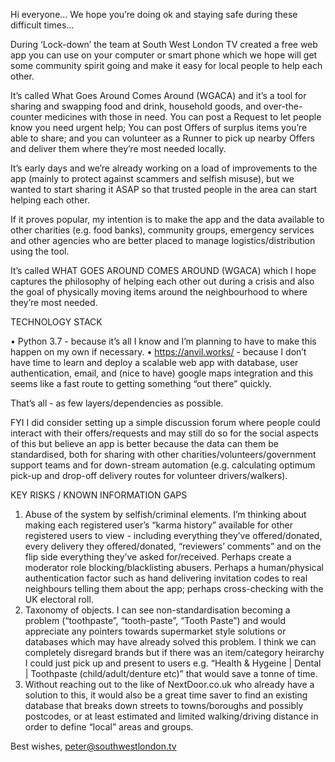 Hi everyone... We hope you’re doing ok and staying safe during these difficult times…

During ‘Lock-down’ the team at South West London TV created a free web app you can use on your computer or smart phone which we hope will get some community spirit going and make it easy for local people to help each other.

It’s called What Goes Around Comes Around (WGACA) and it’s a tool for sharing and swapping food and drink, household goods, and over-the-counter medicines with those in need.  You can post a Request to let people know you need urgent help; You can post Offers of surplus items you’re able to share; and you can volunteer as a Runner to pick up nearby Offers and deliver them where they’re most needed locally.

It’s early days and we’re already working on a load of improvements to the app (mainly to protect against scammers and selfish misuse), but we wanted to start sharing it ASAP so that trusted people in the area can start helping each other.

If it proves popular, my intention is to make the app and the data available to other charities (e.g. food banks), community groups, emergency services and other agencies who are better placed to manage logistics/distribution using the tool.

It’s called WHAT GOES AROUND COMES AROUND (WGACA) which I hope captures the philosophy of helping each other out during a crisis and also the goal of physically moving items around the neighbourhood to where they’re most needed.

TECHNOLOGY STACK

•	Python 3.7 - because it’s all I know and I’m planning to have to make this happen on my own if necessary.
•	https://anvil.works/ - because I don’t have time to learn and deploy a scalable web app with database, user authentication, email, and (nice to have) google maps integration and this seems like a fast route to getting something “out there” quickly.

That’s all - as few layers/dependencies as possible.

FYI I did consider setting up a simple discussion forum where people could interact with their offers/requests and may still do so for the social aspects of this but believe an app is better because the data can them be standardised, both for sharing with other charities/volunteers/government support teams and for down-stream automation (e.g. calculating optimum pick-up and drop-off delivery routes for volunteer drivers/walkers).

KEY RISKS / KNOWN INFORMATION GAPS

1.	Abuse of the system by selfish/criminal elements. I’m thinking about making each registered user’s “karma history” available for other registered users to view - including everything they’ve offered/donated, every delivery they offered/donated, “reviewers’ comments” and on the flip side everything they’ve asked for/received. Perhaps create a moderator role blocking/blacklisting abusers. Perhaps a human/physical authentication factor such as hand delivering invitation codes to real neighbours telling them about the app; perhaps cross-checking with the UK electoral roll.
2.	Taxonomy of objects. I can see non-standardisation becoming a problem (“toothpaste”, “tooth-paste”, “Tooth Paste”) and would appreciate any pointers towards supermarket style solutions or databases which may have already solved this problem. I think we can completely disregard brands but if there was an item/category heirarchy I could just pick up and present to users e.g. “Health & Hygeine | Dental | Toothpaste (child/adult/denture etc)” that would save a tonne of time.
3.	Without reaching out to the like of NextDoor.co.uk who already have a solution to this, it would also be a great time saver to find an existing database that breaks down streets to towns/boroughs and possibly postcodes, or at least estimated and limited walking/driving distance in order to define “local” areas and groups.

Best wishes,
peter@southwestlondon.tv

